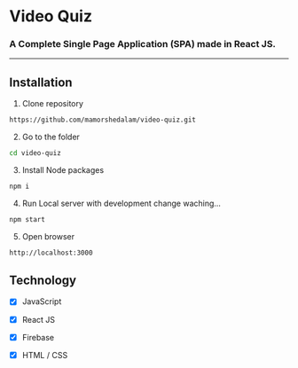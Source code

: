 # Video Quiz
### A Complete Single Page Application (SPA) made in React JS. 
---

## Installation

1. Clone repository

```bash
https://github.com/mamorshedalam/video-quiz.git
```

2. Go to the folder

```bash
cd video-quiz
```

3. Install Node packages

```bash
npm i
```

4. Run Local server with development change waching...

```bash
npm start
```

5. Open browser

```bash
http://localhost:3000
```

## Technology

- [x] JavaScript
- [x] React JS
- [x] Firebase
- [x] HTML / CSS

